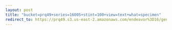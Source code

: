 ```yaml
---
layout: post
title: "bucket=prq49+series=16005+stint=100+view=text+what=specimen"
redirect_to: https://prq49.s3.us-east-2.amazonaws.com/endeavor%3D16/genomes/stage%3D0%2Bwhat%3Dgenerated/stint%3D100/series%3D16005/a%3Dgenome%2Bcriteria%3Dabundance%2Bmorph%3Dwildtype%2Bproc%3D0%2Bseries%3D16005%2Bstint%3D100%2Bthread%3D0%2Bvariation%3Dmaster%2Bext%3D.json.gz
---
```


